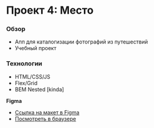 # Проект 4: Место

### Обзор

* Апп для каталогизации фотографий из путешествий
* Учебный проект

### Технологии

* HTML/CSS/JS
* Flex/Grid
* BEM Nested [kinda]

**Figma**

* [Ссылка на макет в Figma](https://www.figma.com/file/StZjf8HnoeLdiXS7dYrLAh/JavaScript.-Sprint-4)
* [Посмотреть в браузере](https://illiagoncharov.github.io/mesto/)
